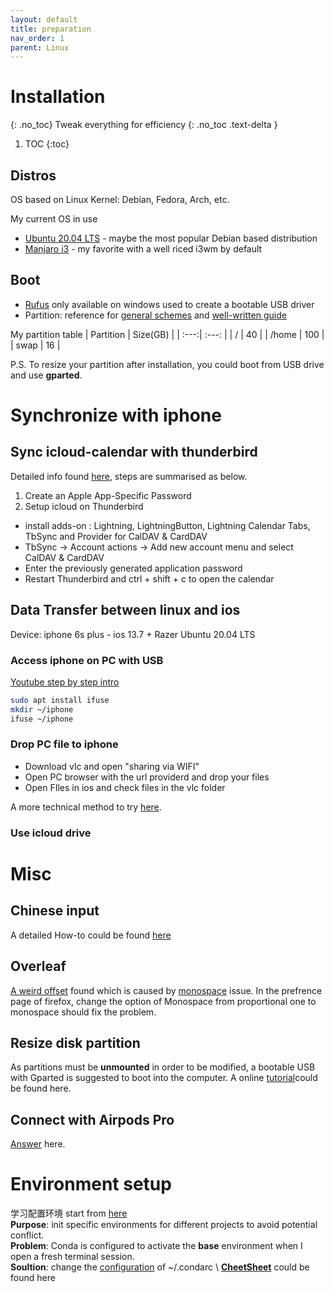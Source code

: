 ```yaml
---
layout: default
title: preparation
nav_order: 1
parent: Linux
---
```

# Installation
{: .no_toc}
Tweak everything for efficiency
{: .no_toc .text-delta }
1. TOC
{:toc}

## Distros
OS based on Linux Kernel: Debian, Fedora, Arch, etc.

My current OS in use
* [Ubuntu 20.04 LTS](https://releases.ubuntu.com/20.04/) - maybe the most popular Debian based distribution
* [Manjaro i3](https://manjaro.org/downloads/community/i3/) - my favorite with a well riced i3wm by default

## Boot
* [Rufus](https://rufus.ie/) only available on windows used to create a bootable USB driver
* Partition: reference for [general schemes](https://help.ubuntu.com/community/PartitioningSchemes) and [well-written guide](https://help.ubuntu.com/lts/installation-guide/amd64/install.en.pdf)

My partition table
| Partition | Size(GB) |
| :---:|  :---: |
| /   |   40 |
| /home |  100 |
| swap  |  16  |

P.S. To resize your partition after installation, you could boot from USB drive and use **gparted**.

# Synchronize with iphone
## Sync icloud-calendar with thunderbird
Detailed info found [here](https://webhostinghero.org/ubuntu-icloud-sync/), steps are summarised as below.
1. Create an Apple App-Specific Password
2. Setup icloud on Thunderbird
  * install adds-on : Lightning, LightningButton, Lightning Calendar Tabs, TbSync and Provider for CalDAV & CardDAV
  * TbSync -> Account actions -> Add new account menu and select  CalDAV & CardDAV
  * Enter the previously generated application password
  * Restart Thunderbird and ctrl + shift + c to open the calendar

## Data Transfer between linux and ios
Device: iphone 6s plus - ios 13.7 + Razer Ubuntu 20.04 LTS
### Access iphone on PC with USB
[Youtube step by step intro](https://www.youtube.com/watch?v=LWkIQK-HBDI)
```sh
sudo apt install ifuse
mkdir ~/iphone
ifuse ~/iphone
```
### Drop PC file to iphone
* Download vlc and open "sharing via WIFI"
* Open PC browser with the url providerd and drop your files  
* Open FIles in ios and check files in the vlc folder

A more technical method to try [here](https://www.addictivetips.com/ubuntu-linux-tips/transfer-files-from-linux-to-ios-wirelessly/).

### Use icloud drive

# Misc  
## Chinese input
A detailed How-to could be found [here](https://leimao.github.io/blog/Ubuntu-Gaming-Chinese-Input/)

## Overleaf
[A weird offset](https://support.mozilla.org/bg/questions/1263396?&mobile=0) found which is caused by [monospace](https://en.wikipedia.org/wiki/Monospaced_font) issue. In the prefrence page of firefox, change the option of Monospace from proportional one to monospace should fix the problem. 

## Resize disk partition
As partitions must be **unmounted** in order to be modified, a bootable USB with Gparted is suggested to boot into the computer. A online [tutorial](https://www.howtoforge.com/partitioning_with_gparted)could be found here.

## Connect with Airpods Pro
[Answer](https://reckoning.dev/blog/airpods-pro-ubuntu/) here.

# Environment setup
学习配置环境 start from [here](https://zh-v2.d2l.ai/chapter_installation/index.html) \
**Purpose**: init specific environments for different projects to avoid potential conflict.\
**Problem**: Conda is configured to activate the **base** environment when I open a fresh terminal session.\
**Soultion**: change the [configuration](https://stackoverflow.com/questions/54429210/how-do-i-prevent-conda-from-activating-the-base-environment-by-default) of ~/.condarc \ 
[**CheetSheet**](https://docs.conda.io/projects/conda/en/4.6.0/_downloads/52a95608c49671267e40c689e0bc00ca/conda-cheatsheet.pdf) could be found here 
